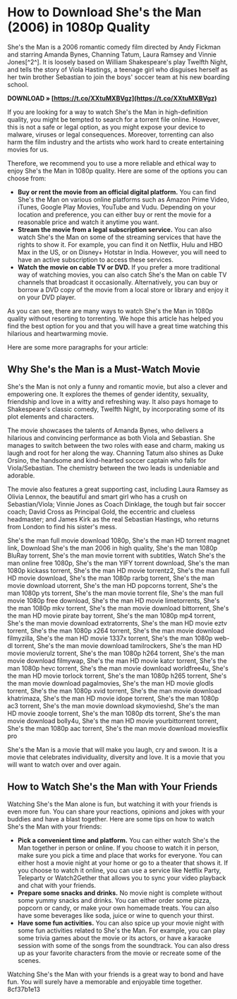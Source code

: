 # How to Download She's the Man (2006) in 1080p Quality
 
She's the Man is a 2006 romantic comedy film directed by Andy Fickman and starring Amanda Bynes, Channing Tatum, Laura Ramsey and Vinnie Jones[^2^]. It is loosely based on William Shakespeare's play Twelfth Night, and tells the story of Viola Hastings, a teenage girl who disguises herself as her twin brother Sebastian to join the boys' soccer team at his new boarding school.
 
**DOWNLOAD » [https://t.co/XXtuMXBVgz](https://t.co/XXtuMXBVgz)**


 
If you are looking for a way to watch She's the Man in high-definition quality, you might be tempted to search for a torrent file online. However, this is not a safe or legal option, as you might expose your device to malware, viruses or legal consequences. Moreover, torrenting can also harm the film industry and the artists who work hard to create entertaining movies for us.
 
Therefore, we recommend you to use a more reliable and ethical way to enjoy She's the Man in 1080p quality. Here are some of the options you can choose from:
 
- **Buy or rent the movie from an official digital platform.** You can find She's the Man on various online platforms such as Amazon Prime Video, iTunes, Google Play Movies, YouTube and Vudu. Depending on your location and preference, you can either buy or rent the movie for a reasonable price and watch it anytime you want.
- **Stream the movie from a legal subscription service.** You can also watch She's the Man on some of the streaming services that have the rights to show it. For example, you can find it on Netflix, Hulu and HBO Max in the US, or on Disney+ Hotstar in India. However, you will need to have an active subscription to access these services.
- **Watch the movie on cable TV or DVD.** If you prefer a more traditional way of watching movies, you can also catch She's the Man on cable TV channels that broadcast it occasionally. Alternatively, you can buy or borrow a DVD copy of the movie from a local store or library and enjoy it on your DVD player.

As you can see, there are many ways to watch She's the Man in 1080p quality without resorting to torrenting. We hope this article has helped you find the best option for you and that you will have a great time watching this hilarious and heartwarming movie.

Here are some more paragraphs for your article:
 
## Why She's the Man is a Must-Watch Movie
 
She's the Man is not only a funny and romantic movie, but also a clever and empowering one. It explores the themes of gender identity, sexuality, friendship and love in a witty and refreshing way. It also pays homage to Shakespeare's classic comedy, Twelfth Night, by incorporating some of its plot elements and characters.
 
The movie showcases the talents of Amanda Bynes, who delivers a hilarious and convincing performance as both Viola and Sebastian. She manages to switch between the two roles with ease and charm, making us laugh and root for her along the way. Channing Tatum also shines as Duke Orsino, the handsome and kind-hearted soccer captain who falls for Viola/Sebastian. The chemistry between the two leads is undeniable and adorable.
 
The movie also features a great supporting cast, including Laura Ramsey as Olivia Lennox, the beautiful and smart girl who has a crush on Sebastian/Viola; Vinnie Jones as Coach Dinklage, the tough but fair soccer coach; David Cross as Principal Gold, the eccentric and clueless headmaster; and James Kirk as the real Sebastian Hastings, who returns from London to find his sister's mess.
 
She's the man full movie download 1080p,  She's the man HD torrent magnet link,  Download She's the man 2006 in high quality,  She's the man 1080p BluRay torrent,  She's the man movie torrent with subtitles,  Watch She's the man online free 1080p,  She's the man YIFY torrent download,  She's the man 1080p kickass torrent,  She's the man HD movie torrentz2,  She's the man full HD movie download,  She's the man 1080p rarbg torrent,  She's the man movie download utorrent,  She's the man HD popcorns torrent,  She's the man 1080p yts torrent,  She's the man movie torrent file,  She's the man full movie 1080p free download,  She's the man HD movie limetorrents,  She's the man 1080p mkv torrent,  She's the man movie download bittorrent,  She's the man HD movie pirate bay torrent,  She's the man 1080p mp4 torrent,  She's the man movie download extratorrents,  She's the man HD movie eztv torrent,  She's the man 1080p x264 torrent,  She's the man movie download filmyzilla,  She's the man HD movie 1337x torrent,  She's the man 1080p web-dl torrent,  She's the man movie download tamilrockers,  She's the man HD movie movierulz torrent,  She's the man 1080p h264 torrent,  She's the man movie download filmywap,  She's the man HD movie katcr torrent,  She's the man 1080p hevc torrent,  She's the man movie download worldfree4u,  She's the man HD movie torlock torrent,  She's the man 1080p h265 torrent,  She's the man movie download pagalmovies,  She's the man HD movie glodls torrent,  She's the man 1080p xvid torrent,  She's the man movie download khatrimaza,  She's the man HD movie idope torrent,  She's the man 1080p ac3 torrent,  She's the man movie download skymovieshd,  She's the man HD movie zooqle torrent,  She's the man 1080p dts torrent,  She's the man movie download bolly4u,  She's the man HD movie yourbittorrent torrent,  She's the man 1080p aac torrent,  She's the man movie download moviesflix pro
 
She's the Man is a movie that will make you laugh, cry and swoon. It is a movie that celebrates individuality, diversity and love. It is a movie that you will want to watch over and over again.
 
## How to Watch She's the Man with Your Friends
 
Watching She's the Man alone is fun, but watching it with your friends is even more fun. You can share your reactions, opinions and jokes with your buddies and have a blast together. Here are some tips on how to watch She's the Man with your friends:

- **Pick a convenient time and platform.** You can either watch She's the Man together in person or online. If you choose to watch it in person, make sure you pick a time and place that works for everyone. You can either host a movie night at your home or go to a theater that shows it. If you choose to watch it online, you can use a service like Netflix Party, Teleparty or Watch2Gether that allows you to sync your video playback and chat with your friends.
- **Prepare some snacks and drinks.** No movie night is complete without some yummy snacks and drinks. You can either order some pizza, popcorn or candy, or make your own homemade treats. You can also have some beverages like soda, juice or wine to quench your thirst.
- **Have some fun activities.** You can also spice up your movie night with some fun activities related to She's the Man. For example, you can play some trivia games about the movie or its actors, or have a karaoke session with some of the songs from the soundtrack. You can also dress up as your favorite characters from the movie or recreate some of the scenes.

Watching She's the Man with your friends is a great way to bond and have fun. You will surely have a memorable and enjoyable time together.
 8cf37b1e13
 

